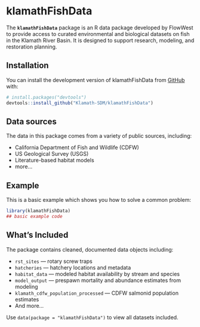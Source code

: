 
<!-- README.md is generated from README.Rmd. Please edit that file -->

# klamathFishData

<!-- badges: start -->
<!-- badges: end -->

The **`klamathFishData`** package is an R data package developed by
FlowWest to provide access to curated environmental and biological
datasets on fish in the Klamath River Basin. It is designed to support
research, modeling, and restoration planning.

## Installation

You can install the development version of klamathFishData from
[GitHub](https://github.com/Klamath-SDM/klamathFishData/tree/main) with:

``` r
# install.packages("devtools")
devtools::install_github("Klamath-SDM/klamathFishData")
```

## Data sources

The data in this package comes from a variety of public sources,
including:

- California Department of Fish and Wildlife (CDFW)
- US Geological Survey (USGS)
- Literature-based habitat models
- more…

## Example

This is a basic example which shows you how to solve a common problem:

``` r
library(klamathFishData)
## basic example code
```

## What’s Included

The package contains cleaned, documented data objects including:

- `rst_sites` — rotary screw traps
- `hatcheries` — hatchery locations and metadata  
- `habitat_data` — modeled habitat availability by stream and species  
- `model_output` — prespawn mortality and abundance estimates from
  modeling  
- `klamath_cdfw_population_processed` — CDFW salmonid population
  estimates  
- And more…

Use `data(package = "klamathFishData")` to view all datasets included.

